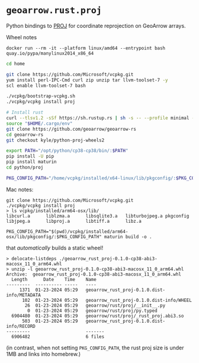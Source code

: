 # `geoarrow.rust.proj`

Python bindings to [PROJ](https://proj.org/en/9.3/) for coordinate reprojection on GeoArrow arrays.


Wheel notes

```
docker run --rm -it --platform linux/amd64 --entrypoint bash quay.io/pypa/manylinux2014_x86_64
```

```bash
cd home

git clone https://github.com/Microsoft/vcpkg.git
yum install perl-IPC-Cmd curl zip unzip tar llvm-toolset-7 -y
scl enable llvm-toolset-7 bash

./vcpkg/bootstrap-vcpkg.sh
./vcpkg/vcpkg install proj

# Install rust
curl --tlsv1.2 -sSf https://sh.rustup.rs | sh -s -- --profile minimal --default-toolchain stable -y
source "$HOME/.cargo/env"
git clone https://github.com/geoarrow/geoarrow-rs
cd geoarrow-rs
git checkout kyle/python-proj-wheels2

export PATH="/opt/python/cp38-cp38/bin/:$PATH"
pip install -U pip
pip install maturin
cd python/proj

PKG_CONFIG_PATH="/home/vcpkg/installed/x64-linux/lib/pkgconfig/:$PKG_CONFIG_PATH" maturin build --interpreter /opt/python/cp38-cp38/bin/python --manylinux 2014 -o .
```

Mac notes:

```
git clone https://github.com/Microsoft/vcpkg.git
./vcpkg/vcpkg install proj
> ls vcpkg/installed/arm64-osx/lib/
libcurl.a      liblzma.a      libsqlite3.a   libturbojpeg.a pkgconfig
libjpeg.a      libproj.a      libtiff.a      libz.a
```

```
PKG_CONFIG_PATH="$(pwd)/vcpkg/installed/arm64-osx/lib/pkgconfig/:$PKG_CONFIG_PATH" maturin build -o .
```

that _automatically_ builds a static wheel!

```
> delocate-listdeps ./geoarrow_rust_proj-0.1.0-cp38-abi3-macosx_11_0_arm64.whl
> unzip -l geoarrow_rust_proj-0.1.0-cp38-abi3-macosx_11_0_arm64.whl
Archive:  geoarrow_rust_proj-0.1.0-cp38-abi3-macosx_11_0_arm64.whl
  Length      Date    Time    Name
---------  ---------- -----   ----
     1371  01-23-2024 05:29   geoarrow_rust_proj-0.1.0.dist-info/METADATA
      102  01-23-2024 05:29   geoarrow_rust_proj-0.1.0.dist-info/WHEEL
       26  01-23-2024 05:29   geoarrow/rust/proj/__init__.py
        0  01-23-2024 05:29   geoarrow/rust/proj/py.typed
  6904480  01-23-2024 05:29   geoarrow/rust/proj/_rust_proj.abi3.so
      503  01-23-2024 05:29   geoarrow_rust_proj-0.1.0.dist-info/RECORD
---------                     -------
  6906482                     6 files
```

(in contrast, when not setting `PKG_CONFIG_PATH`, the rust proj size is under 1MB and links into homebrew.)
